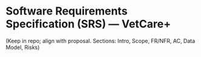 # Software Requirements Specification (SRS) — VetCare+
(Keep in repo; align with proposal. Sections: Intro, Scope, FR/NFR, AC, Data Model, Risks)
